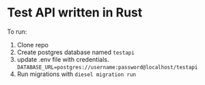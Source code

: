 # Test API written in Rust

To run:

1. Clone repo
2. Create postgres database named `testapi`
3. update .env file with credentials. `DATABASE_URL=postgres://username:password@localhost/testapi`
4. Run migrations with `diesel migration run`